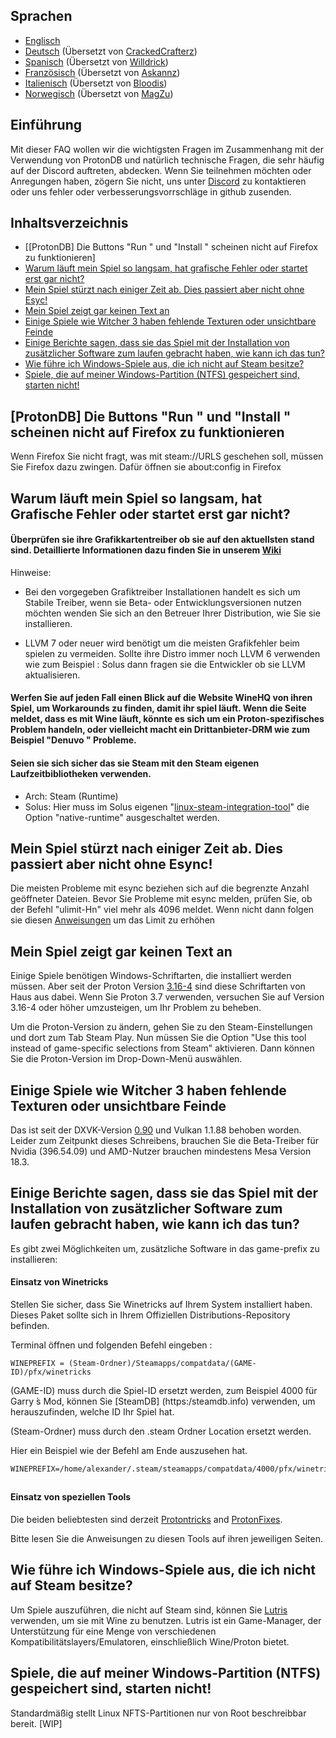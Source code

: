 ## Sprachen
-  [Englisch](README.md)
-  [Deutsch](#Inhaltsverzeichnis) (Übersetzt von [CrackedCrafterz](https://github.com/CrackedCrafterz))
-  [Spanisch](README_ESP.md) (Übersetzt von [Willdrick](https://github.com/Willdrick))
-  [Französisch](README_FR.md) (Übersetzt von [Askannz](https://github.com/Askannz))
-  [Italienisch](README_IT.md) (Übersetzt von [Bloodis](https://github.com/bloodis))
-  [Norwegisch](README_NO.md) (Übersetzt von [MagZu](https://github.com/magzu))

## Einführung

Mit dieser FAQ wollen wir die wichtigsten Fragen im Zusammenhang mit der Verwendung von ProtonDB und natürlich technische Fragen, die sehr häufig auf der Discord auftreten, abdecken. Wenn Sie teilnehmen möchten oder Anregungen haben, zögern Sie nicht, uns unter [Discord](https://discord.gg/uuwK9EV) zu kontaktieren oder uns fehler oder verbesserungsvorrschläge in github zusenden.

## Inhaltsverzeichnis

- [[ProtonDB] Die Buttons "Run " und  "Install " scheinen nicht auf Firefox zu funktionieren]
- [Warum läuft mein Spiel so langsam, hat grafische Fehler oder startet erst gar nicht?](#warum-läuft-mein-spiel-so-langsam-hat-grafische-fehler-oder-startet-erst-gar-nicht)
- [Mein Spiel stürzt nach einiger Zeit ab. Dies passiert aber nicht ohne Esyc!](#mein-spiel-stürzt-nach-einiger-zeit-ab-dies-passiert-aber-nicht-ohne-esync)
- [Mein Spiel zeigt gar keinen Text an](#mein-spiel-zeigt-gar-keinen-text-an)
- [Einige Spiele wie Witcher 3 haben fehlende Texturen oder unsichtbare Feinde](#einige-spiele-wie-witcher-3-haben-fehlende-texturen-oder-unsichtbare-feinde)
- [Einige Berichte sagen, dass sie das Spiel mit der Installation von zusätzlicher Software zum laufen gebracht haben, wie kann ich das tun?](#einige-berichte-sagen-dass-sie-das-spiel-mit-der-installation-von-zusätzlicher-software-zum-laufen-gebracht-haben-wie-kann-ich-das-tun)
- [Wie führe ich Windows-Spiele aus, die ich nicht auf Steam besitze?](#wie-führe-ich-windows-spiele-aus-die-ich-nicht-auf-steam-besitze)
- [Spiele, die auf meiner Windows-Partition (NTFS) gespeichert sind, starten nicht!](#spiele-die-auf-meiner-windows-partition-ntfs-gespeichert-sind-starten-nicht)

## [ProtonDB] Die Buttons "Run " und  "Install " scheinen nicht auf Firefox zu funktionieren

Wenn Firefox Sie nicht fragt, was mit steam://URLS geschehen  soll, müssen Sie Firefox dazu zwingen. Dafür öffnen sie about:config in Firefox


## Warum läuft mein Spiel so langsam, hat Grafische Fehler oder startet erst gar nicht?

#### Überprüfen sie ihre Grafikkartentreiber ob sie auf den aktuellsten stand sind. Detaillierte Informationen dazu finden Sie in unserem [Wiki](https://github.com/NoXPhasma/protondb_faq/wiki/Graphics-driver-installation)

Hinweise:

- Bei den vorgegeben Grafiktreiber Installationen handelt es sich um Stabile Treiber, wenn sie Beta- oder Entwicklungsversionen nutzen möchten wenden Sie sich an den Betreuer Ihrer Distribution, wie Sie sie installieren.

- LLVM 7 oder neuer wird benötigt um die meisten Grafikfehler beim spielen zu vermeiden. Sollte ihre Distro immer noch LLVM 6 verwenden wie zum Beispiel : Solus dann fragen sie die Entwickler ob sie LLVM aktualisieren.

#### Werfen Sie auf jeden Fall einen Blick auf die Website WineHQ von ihren Spiel, um Workarounds zu finden, damit ihr spiel läuft. Wenn die Seite meldet, dass es mit Wine läuft, könnte es sich um ein Proton-spezifisches Problem handeln, oder vielleicht macht ein Drittanbieter-DRM wie zum Beispiel  "Denuvo "  Probleme.

#### Seien sie sich sicher das sie Steam mit den Steam eigenen Laufzeitbibliotheken verwenden.

- Arch: Steam (Runtime)
- Solus: Hier muss im Solus eigenen "[linux-steam-integration-tool](https://raw.githubusercontent.com/solus-project/linux-steam-integration/master/.github/LSI_Settings.png)" die Option "native-runtime" ausgeschaltet werden.



## Mein Spiel stürzt nach einiger Zeit ab. Dies passiert aber nicht ohne Esync!

Die meisten Probleme mit esync beziehen sich auf die begrenzte Anzahl geöffneter Dateien. Bevor Sie Probleme mit esync melden, prüfen Sie, ob der Befehl "ulimit-Hn" viel mehr als 4096 meldet. Wenn nicht dann folgen sie diesen [Anweisungen](https://github.com/zfigura/wine/blob/esync/README.esync) um das Limit zu erhöhen

## Mein Spiel zeigt gar keinen Text an

Einige Spiele benötigen Windows-Schriftarten, die installiert werden müssen. Aber seit der Proton Version [3.16-4](https://github.com/ValveSoftware/Proton/wiki/Changelog#316-4) sind diese Schriftarten von Haus aus dabei. Wenn Sie Proton 3.7 verwenden, versuchen Sie auf Version 3.16-4 oder höher umzusteigen, um Ihr Problem zu beheben.

Um die Proton-Version zu ändern, gehen Sie zu den Steam-Einstellungen und dort zum Tab Steam Play. Nun müssen Sie die Option "Use this tool instead of game-specific selections from Steam" aktivieren. Dann können Sie die Proton-Version im Drop-Down-Menü auswählen.

## Einige Spiele wie Witcher 3 haben fehlende Texturen oder unsichtbare Feinde

Das ist seit der DXVK-Version [0.90](https://github.com/doitsujin/dxvk/releases/tag/v0.90) und Vulkan 1.1.88 behoben worden. Leider zum Zeitpunkt dieses Schreibens, brauchen Sie die Beta-Treiber für Nvidia (396.54.09) und AMD-Nutzer brauchen mindestens Mesa Version 18.3.

## Einige Berichte sagen, dass sie das Spiel mit der Installation von zusätzlicher Software zum laufen gebracht haben, wie kann ich das tun?

Es gibt zwei Möglichkeiten um, zusätzliche Software in das game-prefix zu installieren:

#### Einsatz von Winetricks
Stellen Sie sicher, dass Sie Winetricks auf Ihrem System installiert haben. Dieses Paket sollte sich in Ihrem Offiziellen Distributions-Repository befinden.

Terminal öffnen und folgenden Befehl eingeben :
```
WINEPREFIX = (Steam-Ordner)/Steamapps/compatdata/(GAME-ID)/pfx/winetricks
```
(GAME-ID) muss durch die Spiel-ID ersetzt werden, zum Beispiel 4000 für Garry ́s Mod, können Sie [SteamDB] (https:/steamdb.info) verwenden, um herauszufinden, welche ID Ihr Spiel hat.

(Steam-Ordner) muss durch den .steam Ordner Location ersetzt werden.

Hier ein Beispiel wie der Befehl am Ende auszusehen hat.

```
WINEPREFIX=/home/alexander/.steam/steamapps/compatdata/4000/pfx/winetricks
```
##
#### Einsatz von speziellen Tools

Die beiden beliebtesten sind derzeit [Protontricks](https://github.com/Sirmentio/protontricks) and [ProtonFixes](https://github.com/simons-public/protonfixes).

Bitte lesen Sie die Anweisungen zu diesen Tools auf ihren jeweiligen Seiten.

## Wie führe ich Windows-Spiele aus, die ich nicht auf Steam besitze?

Um Spiele auszuführen, die nicht auf Steam sind, können Sie [Lutris](https:/lutris.net/) verwenden, um sie mit Wine zu benutzen. Lutris ist ein Game-Manager, der Unterstützung für eine Menge von verschiedenen Kompatibilitätslayers/Emulatoren, einschließlich Wine/Proton bietet.

## Spiele, die auf meiner Windows-Partition (NTFS) gespeichert sind, starten nicht!

Standardmäßig stellt Linux NFTS-Partitionen nur von Root beschreibbar bereit. [WIP]
